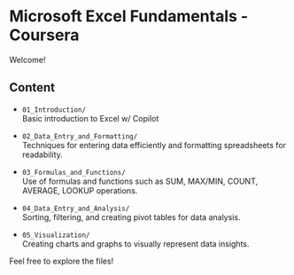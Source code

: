 # Microsoft Excel Fundamentals - Coursera 

 Welcome!


## Content 

- `01_Introduction/`  
  Basic introduction to Excel w/ Copilot 

- `02_Data_Entry_and_Formatting/`  
  Techniques for entering data efficiently and formatting spreadsheets for readability.

- `03_Formulas_and_Functions/`  
  Use of formulas and functions such as SUM, MAX/MIN, COUNT, AVERAGE, LOOKUP operations.

- `04_Data_Entry_and_Analysis/`  
  Sorting, filtering, and creating pivot tables for data analysis.

- `05_Visualization/`  
  Creating charts and graphs to visually represent data insights.


Feel free to explore the files!



